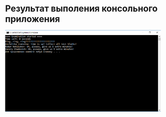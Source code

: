 # Результат выполения консольного приложения

![](https://github.com/Nekliukov/NET.S.2018.Nekliukov/blob/master/NET.S.2018.Nekliukov.14/TimerTask/TimerTest/pics/Results.PNG)